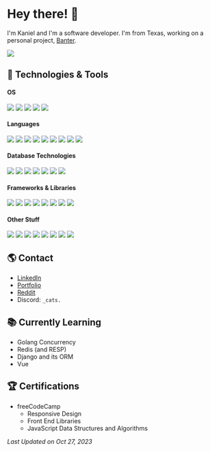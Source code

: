 # Hey there! 👋

I'm Kaniel and I'm a software developer. I'm from Texas, working on a personal project, [Banter](https://github.com/piratey7007/banter).

<a href="https://github.com/kanielrkirby">
  <img align="center" src="https://github-readme-stats.vercel.app/api?username=kanielrkirby&show_icons=true&theme=midnight-purple" />
</a>

## 🔧 Technologies & Tools

#### OS

![](https://img.shields.io/badge/Arch_Linux-1793D1?style=for-the-badge&logo=arch-linux&logoColor=white)
![](https://img.shields.io/badge/Kali_Linux-557C94?style=for-the-badge&logo=kali-linux&logoColor=white)
![](https://img.shields.io/badge/mac%20os-000000?style=for-the-badge&logo=apple&logoColor=white)
![](https://img.shields.io/badge/NixOS-5277C3?style=for-the-badge&logo=nixos&logoColor=white)
![](https://img.shields.io/badge/Tails%20-56347C?&style=for-the-badge&logo=tails&logoColor=white)

#### Languages

![](https://img.shields.io/badge/HTML5-E34F26?style=for-the-badge&logo=html5&logoColor=white)
![](https://img.shields.io/badge/CSS3-1572B6?style=for-the-badge&logo=css3&logoColor=white)
![](https://img.shields.io/badge/TypeScript-007ACC?style=for-the-badge&logo=typescript&logoColor=white)
![](https://img.shields.io/badge/JavaScript-323330?style=for-the-badge&logo=javascript&logoColor=F7DF1E)
![](https://img.shields.io/badge/Node.js-43853D?style=for-the-badge&logo=node.js&logoColor=white)
![](https://img.shields.io/badge/Python-14354C?style=for-the-badge&logo=python&logoColor=white)
![](https://img.shields.io/badge/Go-00ADD8?style=for-the-badge&logo=go&logoColor=white)
![](https://img.shields.io/badge/Lua-2C2D72?style=for-the-badge&logo=lua&logoColor=white)
![](https://img.shields.io/badge/Shell_Script-121011?style=for-the-badge&logo=gnu-bash&logoColor=white)

#### Database Technologies

![](https://img.shields.io/badge/PostgreSQL-316192?style=for-the-badge&logo=postgresql&logoColor=white)
![](https://img.shields.io/badge/MongoDB-4EA94B?style=for-the-badge&logo=mongodb&logoColor=white)
![](https://img.shields.io/badge/SQLite-07405E?style=for-the-badge&logo=sqlite&logoColor=white)
![](https://img.shields.io/badge/MySQL-00758F?style=for-the-badge&logo=mysql&logoColor=white)
![](https://img.shields.io/badge/redis-%23DD0031.svg?&style=for-the-badge&logo=redis&logoColor=white)
![](https://img.shields.io/badge/Prisma-3982CE?style=for-the-badge&logo=prisma&logoColor=white)
![](https://img.shields.io/badge/Drizzle-3982CE?style=for-the-badge&logoColor=white)

#### Frameworks & Libraries

![](https://img.shields.io/badge/Astro-%23372A71.svg?&style=for-the-badge&logo=astro&logoColor=white)
![](https://img.shields.io/badge/React-20232A?style=for-the-badge&logo=react&logoColor=61DAFB)
![](https://img.shields.io/badge/Vue.js-35495E?style=for-the-badge&logo=vue.js&logoColor=4FC08D)
![](https://img.shields.io/badge/Svelte-4A4A55?style=for-the-badge&logo=svelte&logoColor=FF3E00)
![](https://img.shields.io/badge/Django-092E20?style=for-the-badge&logo=django&logoColor=white)
![](https://img.shields.io/badge/Tailwind_CSS-38B2AC?style=for-the-badge&logo=tailwind-css&logoColor=white)
![](https://img.shields.io/badge/prettier-1A2C34?style=for-the-badge&logo=prettier&logoColor=F7BA3E)
![](https://img.shields.io/badge/eslint-3A33D1?style=for-the-badge&logo=eslint&logoColor=white)

#### Other Stuff

![](https://img.shields.io/badge/NeoVim-%23092E20.svg?&style=for-the-badge&logo=neovim&logoColor=white)
![](https://img.shields.io/badge/Signal-%23039BE5.svg?&style=for-the-badge&logo=Signal&logoColor=white)
![](https://img.shields.io/badge/Markdown-000000?style=for-the-badge&logo=markdown&logoColor=white)
![](https://img.shields.io/badge/Starship-DD0B78?style=for-the-badge&logo=starship&logoColor=white)
![](https://img.shields.io/badge/Figma-F24E1E?style=for-the-badge&logo=figma&logoColor=white)
![](https://img.shields.io/badge/Blender-%23F5792A.svg?style=for-the-badge&logo=blender&logoColor=white)
![](https://img.shields.io/badge/MDN_Web_Docs-black?style=for-the-badge&logo=mdnwebdocs&logoColor=white)
![](https://img.shields.io/badge/Docker-1D63ED?style=for-the-badge&logo=docker&logoColor=white)

## 🌎 Contact

- [LinkedIn](https://www.linkedin.com/in/kanielrkirby/)
- [Portfolio](https://kanielrkirby.com/)
- [Reddit](https://reddit.com/user/CompetitiveAd7245)
- Discord: `_cats.`

## 📚 Currently Learning

- Golang Concurrency
- Redis (and RESP)
- Django and its ORM
- Vue

## 🏆 Certifications

- freeCodeCamp
  - Responsive Design
  - Front End Libraries
  - JavaScript Data Structures and Algorithms

_Last Updated on Oct 27, 2023_
